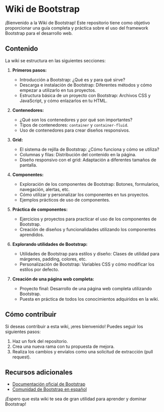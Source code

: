 # Wiki de Bootstrap

¡Bienvenido a la Wiki de Bootstrap! Este repositorio tiene como objetivo proporcionar una guía completa y práctica sobre el uso del framework Bootstrap para el desarrollo web.

## Contenido

La wiki se estructura en las siguientes secciones:

1. **Primeros pasos:**
   - Introducción a Bootstrap: ¿Qué es y para qué sirve?
   - Descarga e instalación de Bootstrap: Diferentes métodos y cómo empezar a utilizarlo en tus proyectos.
   - Estructura básica de un proyecto con Bootstrap: Archivos CSS y JavaScript, y cómo enlazarlos en tu HTML.

2. **Contenedores:**
   - ¿Qué son los contenedores y por qué son importantes?
   - Tipos de contenedores: `container` y `container-fluid`.
   - Uso de contenedores para crear diseños responsivos.

3. **Grid:**
   - El sistema de rejilla de Bootstrap: ¿Cómo funciona y cómo se utiliza?
   - Columnas y filas: Distribución del contenido en la página.
   - Diseño responsivo con el grid: Adaptación a diferentes tamaños de pantalla.

4. **Componentes:**
   - Exploración de los componentes de Bootstrap: Botones, formularios, navegación, alertas, etc.
   - Cómo utilizar y personalizar los componentes en tus proyectos.
   - Ejemplos prácticos de uso de componentes.

5. **Práctica de componentes:**
   - Ejercicios y proyectos para practicar el uso de los componentes de Bootstrap.
   - Creación de diseños y funcionalidades utilizando los componentes aprendidos.

6. **Explorando utilidades de Bootstrap:**
   - Utilidades de Bootstrap para estilos y diseño: Clases de utilidad para márgenes, padding, colores, etc.
   - Personalización de Bootstrap: Variables CSS y cómo modificar los estilos por defecto.

7. **Creación de una página web completa:**
   - Proyecto final: Desarrollo de una página web completa utilizando Bootstrap.
   - Puesta en práctica de todos los conocimientos adquiridos en la wiki.

## Cómo contribuir

Si deseas contribuir a esta wiki, ¡eres bienvenido! Puedes seguir los siguientes pasos:

1. Haz un fork del repositorio.
2. Crea una nueva rama con tu propuesta de mejora.
3. Realiza los cambios y envíalos como una solicitud de extracción (pull request).

## Recursos adicionales

- [Documentación oficial de Bootstrap](https://getbootstrap.com/)
- [Comunidad de Bootstrap en español](https://www.facebook.com/groups/bootstrap.es/)

¡Espero que esta wiki te sea de gran utilidad para aprender y dominar Bootstrap!